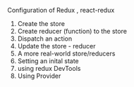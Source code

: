 Configuration of Redux , react-redux

1. Create the store
2. Create reducer (function) to the store
3. Dispatch an action
4. Update the store - reducer
5. A more real-world store/reducers
6. Setting an inital state
7. using redux DevTools
8. Using Provider
